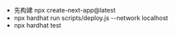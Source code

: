 - 先构建 npx create-next-app@latest
- npx hardhat run scripts/deploy.js --network localhost
- npx hardhat test
